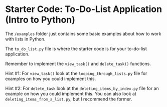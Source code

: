 # Starter Code: To-Do-List Application (Intro to Python)

The ``/examples`` folder just contains some basic examples about how to work with lists in Python.

The ``to_do_list.py`` file is where the starter code is for your to-do-list application.

Remember to implement the ``view_task()`` and ``delete_task()`` functions.

Hint #1: For ``view_task()`` look at the ``looping_through_lists.py`` file for examples on how you could implement this.

Hint #2: For ``delete_task`` look at the ``deleting_items_by_index.py`` file for an example on how you could implement this. You can also look at ``deleting_items_from_a_list.py``, but I recommend the former.
